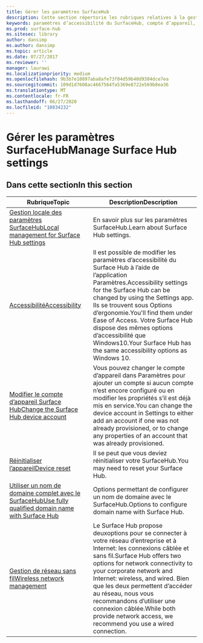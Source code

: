 ```yaml
---
title: Gérer les paramètres SurfaceHub
description: Cette section répertorie les rubriques relatives à la gestion des paramètres SurfaceHub.
keywords: paramètres d’accessibilité du SurfaceHub, compte d’appareil, réinitialiser l’appareil, mises à jour windows, gestion de réseau sans fil
ms.prod: surface-hub
ms.sitesec: library
author: dansimp
ms.author: dansimp
ms.topic: article
ms.date: 07/27/2017
ms.reviewer: ''
manager: laurawi
ms.localizationpriority: medium
ms.openlocfilehash: 9b3b7e10897aba8afe73f04d59b40d9304dce7ea
ms.sourcegitcommit: 109d1d7608ac4667564fa5369e8722e569b8ea36
ms.translationtype: MT
ms.contentlocale: fr-FR
ms.lasthandoff: 06/27/2020
ms.locfileid: "10834232"
---
```

# <span data-ttu-id="24b69-104">Gérer les paramètres SurfaceHub</span><span class="sxs-lookup"><span data-stu-id="24b69-104">Manage Surface Hub settings</span></span>

## <span data-ttu-id="24b69-105">Dans cette section</span><span class="sxs-lookup"><span data-stu-id="24b69-105">In this section</span></span>

|<span data-ttu-id="24b69-106">Rubrique</span><span class="sxs-lookup"><span data-stu-id="24b69-106">Topic</span></span> | <span data-ttu-id="24b69-107">Description</span><span class="sxs-lookup"><span data-stu-id="24b69-107">Description</span></span>|
| ------ | --------------- |
| [<span data-ttu-id="24b69-108">Gestion locale des paramètres SurfaceHub</span><span class="sxs-lookup"><span data-stu-id="24b69-108">Local management for Surface Hub settings</span></span>](local-management-surface-hub-settings.md) | <span data-ttu-id="24b69-109">En savoir plus sur les paramètres SurfaceHub.</span><span class="sxs-lookup"><span data-stu-id="24b69-109">Learn about Surface Hub settings.</span></span>  |
| [<span data-ttu-id="24b69-110">Accessibilité</span><span class="sxs-lookup"><span data-stu-id="24b69-110">Accessibility</span></span>](accessibility-surface-hub.md) | <span data-ttu-id="24b69-111">Il est possible de modifier les paramètres d’accessibilité du Surface Hub à l’aide de l’application Paramètres.</span><span class="sxs-lookup"><span data-stu-id="24b69-111">Accessibility settings for the Surface Hub can be changed by using the Settings app.</span></span> <span data-ttu-id="24b69-112">Ils se trouvent sous Options d’ergonomie.</span><span class="sxs-lookup"><span data-stu-id="24b69-112">You'll find them under Ease of Access.</span></span> <span data-ttu-id="24b69-113">Votre Surface Hub dispose des mêmes options d’accessibilité que Windows10.</span><span class="sxs-lookup"><span data-stu-id="24b69-113">Your Surface Hub has the same accessibility options as Windows 10.</span></span>|
| [<span data-ttu-id="24b69-114">Modifier le compte d’appareil Surface Hub</span><span class="sxs-lookup"><span data-stu-id="24b69-114">Change the Surface Hub device account</span></span>](change-surface-hub-device-account.md) | <span data-ttu-id="24b69-115">Vous pouvez changer le compte d’appareil dans Paramètres pour ajouter un compte si aucun compte n’est encore configuré ou en modifier les propriétés s’il est déjà mis en service.</span><span class="sxs-lookup"><span data-stu-id="24b69-115">You can change the device account in Settings to either add an account if one was not already provisioned, or to change any properties of an account that was already provisioned.</span></span>|
| [<span data-ttu-id="24b69-116">Réinitialiser l’appareil</span><span class="sxs-lookup"><span data-stu-id="24b69-116">Device reset</span></span>](device-reset-surface-hub.md) | <span data-ttu-id="24b69-117">Il se peut que vous deviez réinitialiser votre SurfaceHub.</span><span class="sxs-lookup"><span data-stu-id="24b69-117">You may need to reset your Surface Hub.</span></span>|
| [<span data-ttu-id="24b69-118">Utiliser un nom de domaine complet avec le SurfaceHub</span><span class="sxs-lookup"><span data-stu-id="24b69-118">Use fully qualified domain name with Surface Hub</span></span>](use-fully-qualified-domain-name-surface-hub.md) | <span data-ttu-id="24b69-119">Options permettant de configurer un nom de domaine avec le SurfaceHub.</span><span class="sxs-lookup"><span data-stu-id="24b69-119">Options to configure domain name with Surface Hub.</span></span>  |
| [<span data-ttu-id="24b69-120">Gestion de réseau sans fil</span><span class="sxs-lookup"><span data-stu-id="24b69-120">Wireless network management</span></span>](wireless-network-management-for-surface-hub.md) | <span data-ttu-id="24b69-121">Le Surface Hub propose deuxoptions pour se connecter à votre réseau d’entreprise et à Internet: les connexions câblée et sans fil.</span><span class="sxs-lookup"><span data-stu-id="24b69-121">Surface Hub offers two options for network connectivity to your corporate network and Internet: wireless, and wired.</span></span> <span data-ttu-id="24b69-122">Bien que les deux permettent d’accéder au réseau, nous vous recommandons d’utiliser une connexion câblée.</span><span class="sxs-lookup"><span data-stu-id="24b69-122">While both provide network access, we recommend you use a wired connection.</span></span> |
